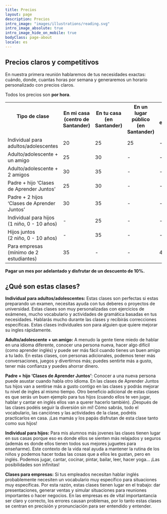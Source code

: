 ```yaml
---
title: Precios
layout: page 
description: Precios
intro_image: "images/illustrations/reading.svg"
intro_image_absolute: true
intro_image_hide_on_mobile: true
bodyClass: page-about
locale: es
---
```


## Precios claros y competitivos


En nuestra primera reunión hablaremos de tus necesidades exactas: cuándo, donde, cuantas horas por semana y generaremos un horario personalizado con precios claros. 

Todos los precios son **por hora**.

<table class="customers">
  <tr>
    <th>Tipo de clase &nbsp;&nbsp;&nbsp;&nbsp;&nbsp;&nbsp;&nbsp;&nbsp;&nbsp;&nbsp;&nbsp;&nbsp;&nbsp;&nbsp;&nbsp;&nbsp;&nbsp;&nbsp;&nbsp;&nbsp;&nbsp;&nbsp;&nbsp;&nbsp;&nbsp;&nbsp;&nbsp;&nbsp;&nbsp;&nbsp;&nbsp;&nbsp;&nbsp;&nbsp;&nbsp;&nbsp; </th>
    <th>En mi casa (centro de Santander)</th>
    <th>En tu casa (en Santander) </th>
	<th>En un lugar público (en Santander)</th>
	<th>En su empresa </th>
	<th>Por videoconferencia en Zoom</th>
  </tr>
  <tr>
    <td>Individual para adultos/adolescentes</td>
    <td>20</td>
    <td>25</td>
	<td>25</td>
	<td> - </td>
	<td>18</td>
  </tr>
  <tr>
    <td>Adulto/adolescente + un amigo</td>
    <td>25</td>
    <td>30</td>
	<td> - </td>
	<td> - </td>
	<td> - </td>
  </tr>
  <tr>
    <td>Adulto/adolescente + 2 amigos</td>
    <td>30</td>
    <td>35</td>
	<td> - </td>
	<td> - </td>
	<td> - </td>
  </tr>
  <tr>
    <td>Padre + hijo ‘Clases de Aprender Juntos’</td>
    <td>25</td>
    <td>30</td>
	<td> - </td>
	<td> - </td>
	<td> - </td>
  </tr>
  <tr>
    <td>Padre + 2 hijos ‘Clases de Aprender Juntos’</td>
    <td>30</td>
    <td>35</td>
	<td> - </td>
	<td> - </td>
	<td> - </td>
  </tr>
  <tr>
    <td>Individual para hijos  <br />(1 niño, 0 - 10 años)</td>
    <td> - </td>
    <td>25</td>
	<td> - </td>
	<td> - </td>
	<td> - </td>
  </tr>
  <tr>
    <td>Hijos juntos <br />(2 niño, 0 - 10 años)</td>
    <td> - </td>
    <td>35</td>
	<td> - </td>
	<td> - </td>
	<td> - </td>
  </tr>
  <tr>
    <td>Para empresas<br />(mínimo de 2 estudiantes) </td>
    <td>35</td>
    <td> - </td>
	<td> - </td>
	<td>40</td>
	<td>35</td>
  </tr>
</table>

**Pagar un mes por adelantado y disfrutar de un descuento de 10%.**

## ¿Qué son estas clases? 

**Individual para adultos/adolescentes:** Estas clases son perfectas si estas preparando un examen, necesitas ayuda con tus deberes o proyectos de universidad. Estas clases son muy personalizadas con ejercicios de exámenes, mucho vocabulario y actividades de gramática basadas en tus necesidades. Hablarás mucho durante las clases y recibirás correcciones específicas. Estas clases individuales son para alguien que quiere mejorar su ingles rápidamente. 

**Adulto/adolescente + un amigo:** A menudo la gente tiene miedo de hablar en una idioma diferente, conocer una persona nueva, hacer algo difícil (como aprender inglés) y puede ser más fácil cuando tienes un buen amigo a tu lado. En estas clases, con personas adicionales, podemos tener más conversaciones, juegos y divertirnos más; puedes sentirte más a gusto, tener más confianza y puedes ahorrar dinero.

**Padre + hijo ‘Clases de Aprender Juntos’**: Conocer a una nueva persona puede asustar cuando habla otro idioma.  En las clases de Aprender Juntos tus hijos van a sentirse más a gusto contigo en las clases y podrás mejorar tu nivel de ingles al mismo tiempo. Otro beneficio adicional de estas clases es que serás un buen ejemplo para tus hijos (cuando ellos te ven jugar, hablar y cantar en inglés ellos van a querer hacerlo también).  ¡Después de las clases podéis seguir la diversión sin mí! Cómo sabrás, todo el vocabulario, las canciónes y las actividades de la clase, podréis practicarlos en casa. ¡Las mamás y los papás disfrutan de esta clase tanto como sus hijos! 

**Individual para hijos:** Para mis alumnos más jovenes las clases tienen lugar en sus casas porque eso es donde ellos se sienten más relajados y seguros (además es donde ellos tienen todos sus mejores juguetes para enseñarme). Este contexto de la vida real ayuda a mantener la rutina de los niños y podemos hacer todas las cosas que a ellos les gustan, pero en inglés. Podemos jugar, cantar, cocinar, pintar, bailar, leer, hacer yoga... ¡Las posibilidades son infinitas!

**Clases para empresas:** Si tus empleados necesitan hablar inglés probablemente necesiten un vocabulario muy específico para situaciones muy específicas.  Por esta razón, estas clases tienen lugar en el trabajo: dar presentaciones, generar ventas y simular situaciones para reuniones importantes o hacer negocios.  En las empresas es de vital importantancia ser claro y correcto, los errores causan problemas, por lo tanto estas clases se centran en precisión y pronunciación para ser entendido y entender.
